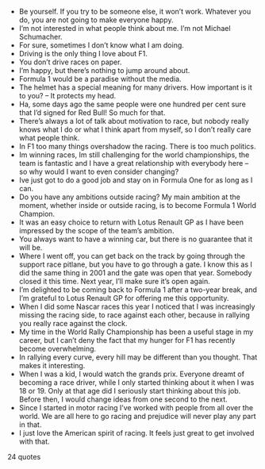  - Be yourself. If you try to be someone else, it won’t work. Whatever you do, you are not going to make everyone happy.
 - I’m not interested in what people think about me. I’m not Michael Schumacher.
 - For sure, sometimes I don’t know what I am doing.
 - Driving is the only thing I love about F1.
 - You don’t drive races on paper.
 - I’m happy, but there’s nothing to jump around about.
 - Formula 1 would be a paradise without the media.
 - The helmet has a special meaning for many drivers. How important is it to you? – It protects my head.
 - Ha, some days ago the same people were one hundred per cent sure that I’d signed for Red Bull! So much for that.
 - There’s always a lot of talk about motivation to race, but nobody really knows what I do or what I think apart from myself, so I don’t really care what people think.
 - In F1 too many things overshadow the racing. There is too much politics.
 - Im winning races, Im still challenging for the world championships, the team is fantastic and I have a great relationship with everybody here – so why would I want to even consider changing?
 - Ive just got to do a good job and stay on in Formula One for as long as I can.
 - Do you have any ambitions outside racing? My main ambition at the moment, whether inside or outside racing, is to become Formula 1 World Champion.
 - It was an easy choice to return with Lotus Renault GP as I have been impressed by the scope of the team’s ambition.
 - You always want to have a winning car, but there is no guarantee that it will be.
 - Where I went off, you can get back on the track by going through the support race pitlane, but you have to go through a gate. I know this as I did the same thing in 2001 and the gate was open that year. Somebody closed it this time. Next year, I’ll make sure it’s open again.
 - I’m delighted to be coming back to Formula 1 after a two-year break, and I’m grateful to Lotus Renault GP for offering me this opportunity.
 - When I did some Nascar races this year I noticed that I was increasingly missing the racing side, to race against each other, because in rallying you really race against the clock.
 - My time in the World Rally Championship has been a useful stage in my career, but I can’t deny the fact that my hunger for F1 has recently become overwhelming.
 - In rallying every curve, every hill may be different than you thought. That makes it interesting.
 - When I was a kid, I would watch the grands prix. Everyone dreamt of becoming a race driver, while I only started thinking about it when I was 18 or 19. Only at that age did I seriously start thinking about this job. Before then, I would change ideas from one second to the next.
 - Since I started in motor racing I’ve worked with people from all over the world. We are all here to go racing and prejudice will never play any part in that.
 - I just love the American spirit of racing. It feels just great to get involved with that.

24 quotes